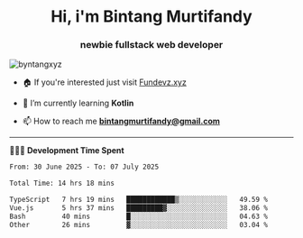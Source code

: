<h1 align="center">Hi, i'm Bintang Murtifandy</h1>
<h3 align="center">newbie fullstack web developer</h3>

<p align="left"> <img src="https://komarev.com/ghpvc/?username=byntangxyz&label=Profile%20views&color=0e75b6&style=flat" alt="byntangxyz" /> </p>

- 🏠 If you're interested just visit [Fundevz.xyz](https://fundevz.xyz)

- 🌱 I’m currently learning **Kotlin**

- 📫 How to reach me **bintangmurtifandy@gmail.com**

<hr />

👩🏿‍💻 **Development Time Spent**

<p><!--START_SECTION:waka-->

```txt
From: 30 June 2025 - To: 07 July 2025

Total Time: 14 hrs 18 mins

TypeScript   7 hrs 19 mins   ████████████▒░░░░░░░░░░░░   49.59 %
Vue.js       5 hrs 37 mins   █████████▓░░░░░░░░░░░░░░░   38.06 %
Bash         40 mins         █░░░░░░░░░░░░░░░░░░░░░░░░   04.63 %
Other        26 mins         ▓░░░░░░░░░░░░░░░░░░░░░░░░   03.04 %
```

<!--END_SECTION:waka--></p>
